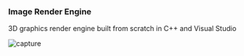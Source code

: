 <h3>Image Render Engine</h3>

<p>3D graphics render engine built from scratch in C++ and Visual Studio</p>

![capture](https://cloud.githubusercontent.com/assets/15648801/26643370/6333306a-4631-11e7-9cf0-771474f47495.PNG)
